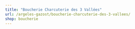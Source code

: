 ```yaml
---
title: "Boucherie Charcuterie des 3 Vallées"
url: /argeles-gazost/boucherie-charcuterie-des-3-vallees/
shop: boucherie
---
```

